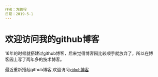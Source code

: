 ```yaml
---
作者：方鹏程
日期：2019-5-1
---
```


# 欢迎访问我的github博客
16年的时候就搭建过github博客，后来觉得博客园比较顺手就放弃了，所以在博客园上写了两年多的技术博客。  

最近重新搭起github博客,欢迎访问<font color="blue" face="微软雅黑">[github博客](//pcdegithub.github.io "欢迎")</font>
